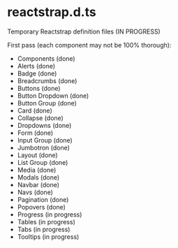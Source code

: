 # reactstrap.d.ts
Temporary Reactstrap definition files (IN PROGRESS)

First pass (each component may not be 100% thorough):

* Components (done)
* Alerts (done)
* Badge (done)
* Breadcrumbs (done)
* Buttons (done)
* Button Dropdown (done)
* Button Group (done)
* Card (done)
* Collapse (done)
* Dropdowns (done)
* Form (done)
* Input Group (done)
* Jumbotron (done)
* Layout (done)
* List Group (done)
* Media (done)
* Modals (done)
* Navbar (done)
* Navs (done)
* Pagination (done)
* Popovers (done)
* Progress (in progress)
* Tables (in progress)
* Tabs (in progress)
* Tooltips (in progress)
